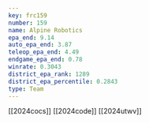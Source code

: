 ```yaml
---
key: frc159
number: 159
name: Alpine Robotics
epa_end: 9.14
auto_epa_end: 3.87
teleop_epa_end: 4.49
endgame_epa_end: 0.78
winrate: 0.3043
district_epa_rank: 1289
district_epa_percentile: 0.2843
type: Team
---
```

[[2024cocs]]
[[2024code]]
[[2024utwv]]
